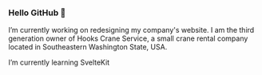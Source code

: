 ### Hello GitHub 👋

I’m currently working on redesigning my company's website. I am the third generation owner of Hooks Crane Service, a small crane rental company located in Southeastern Washington State, USA.

I’m currently learning SvelteKit

<!--
**johnhooks/johnhooks** is a ✨ _special_ ✨ repository because its `README.md` (this file) appears on your GitHub profile.
-->
